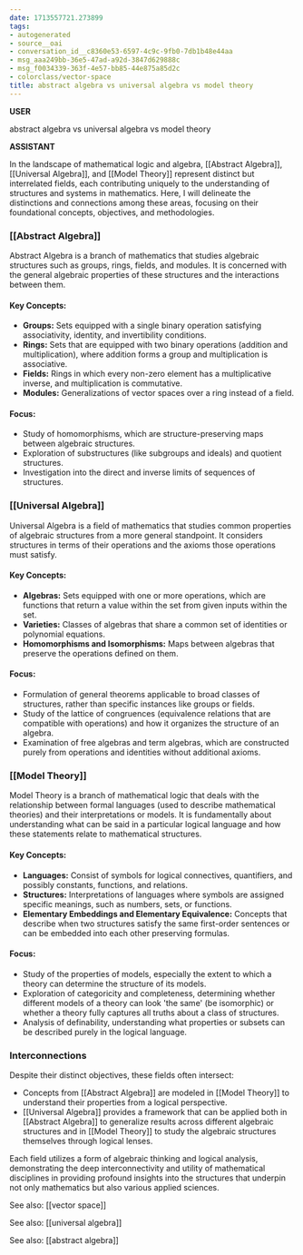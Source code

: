 ```yaml
---
date: 1713557721.273899
tags:
- autogenerated
- source__oai
- conversation_id__c8360e53-6597-4c9c-9fb0-7db1b48e44aa
- msg_aaa249bb-36e5-47ad-a92d-3847d629888c
- msg_f0034339-363f-4e57-bb85-44e875a85d2c
- colorclass/vector-space
title: abstract algebra vs universal algebra vs model theory
---
```


**USER**

abstract algebra vs universal algebra vs model theory


**ASSISTANT**

In the landscape of mathematical logic and algebra, [[Abstract Algebra]], [[Universal Algebra]], and [[Model Theory]] represent distinct but interrelated fields, each contributing uniquely to the understanding of structures and systems in mathematics. Here, I will delineate the distinctions and connections among these areas, focusing on their foundational concepts, objectives, and methodologies.

### [[Abstract Algebra]]

Abstract Algebra is a branch of mathematics that studies algebraic structures such as groups, rings, fields, and modules. It is concerned with the general algebraic properties of these structures and the interactions between them. 

#### Key Concepts:
- **Groups:** Sets equipped with a single binary operation satisfying associativity, identity, and invertibility conditions.
- **Rings:** Sets that are equipped with two binary operations (addition and multiplication), where addition forms a group and multiplication is associative.
- **Fields:** Rings in which every non-zero element has a multiplicative inverse, and multiplication is commutative.
- **Modules:** Generalizations of vector spaces over a ring instead of a field.

#### Focus:
- Study of homomorphisms, which are structure-preserving maps between algebraic structures.
- Exploration of substructures (like subgroups and ideals) and quotient structures.
- Investigation into the direct and inverse limits of sequences of structures.

### [[Universal Algebra]]

Universal Algebra is a field of mathematics that studies common properties of algebraic structures from a more general standpoint. It considers structures in terms of their operations and the axioms those operations must satisfy.

#### Key Concepts:
- **Algebras:** Sets equipped with one or more operations, which are functions that return a value within the set from given inputs within the set.
- **Varieties:** Classes of algebras that share a common set of identities or polynomial equations.
- **Homomorphisms and Isomorphisms:** Maps between algebras that preserve the operations defined on them.

#### Focus:
- Formulation of general theorems applicable to broad classes of structures, rather than specific instances like groups or fields.
- Study of the lattice of congruences (equivalence relations that are compatible with operations) and how it organizes the structure of an algebra.
- Examination of free algebras and term algebras, which are constructed purely from operations and identities without additional axioms.

### [[Model Theory]]

Model Theory is a branch of mathematical logic that deals with the relationship between formal languages (used to describe mathematical theories) and their interpretations or models. It is fundamentally about understanding what can be said in a particular logical language and how these statements relate to mathematical structures.

#### Key Concepts:
- **Languages:** Consist of symbols for logical connectives, quantifiers, and possibly constants, functions, and relations.
- **Structures:** Interpretations of languages where symbols are assigned specific meanings, such as numbers, sets, or functions.
- **Elementary Embeddings and Elementary Equivalence:** Concepts that describe when two structures satisfy the same first-order sentences or can be embedded into each other preserving formulas.

#### Focus:
- Study of the properties of models, especially the extent to which a theory can determine the structure of its models.
- Exploration of categoricity and completeness, determining whether different models of a theory can look 'the same' (be isomorphic) or whether a theory fully captures all truths about a class of structures.
- Analysis of definability, understanding what properties or subsets can be described purely in the logical language.

### Interconnections

Despite their distinct objectives, these fields often intersect:
- Concepts from [[Abstract Algebra]] are modeled in [[Model Theory]] to understand their properties from a logical perspective.
- [[Universal Algebra]] provides a framework that can be applied both in [[Abstract Algebra]] to generalize results across different algebraic structures and in [[Model Theory]] to study the algebraic structures themselves through logical lenses.

Each field utilizes a form of algebraic thinking and logical analysis, demonstrating the deep interconnectivity and utility of mathematical disciplines in providing profound insights into the structures that underpin not only mathematics but also various applied sciences.

See also: [[vector space]]


See also: [[universal algebra]]


See also: [[abstract algebra]]